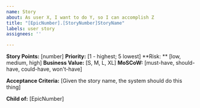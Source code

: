 ```yaml
---
name: Story
about: As user X, I want to do Y, so I can accomplish Z
title: "[EpicNumber].[StoryNumber]StoryName"
labels: user story
assignees: ''

---
```


**Story Points:** [number]
**Priority:** [1 - highest; 5 lowest]
**Risk: ** [low, medium, high]
**Business Value:** [S, M, L, XL]
**MoSCoW:** [must-have, should-have, could-have, won't-have]

**Acceptance Criteria:**
[Given the story name, the system should do this thing]

**Child of:** [EpicNumber]
